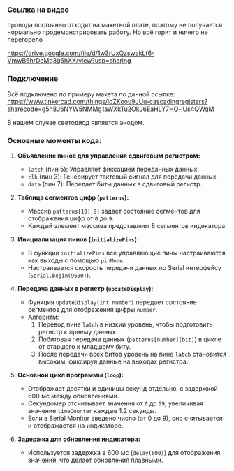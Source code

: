 ### Ссылка на видео
провода постоянно отходят на макетной плате, поэтому не получается нормально продемонстрировать работу. Но всё горит и ничего не перегорело

https://drive.google.com/file/d/1w3rUxQzswakLf6-VmwB6hrDcMq3g6hXX/view?usp=sharing


### Подключение 
Всё подключено по примеру макета по данной ссылке: https://www.tinkercad.com/things/idZKoou9JUu-cascadingregisters?sharecode=g5n8J6NYW5NMMg1aWXkTu2OkJ6EaHLY7HQ-lUs4QWqM 

В нашем случае светодиод является анодом.

### Основные моменты кода:

1. **Объявление пинов для управления сдвиговым регистром:**
   - `latch` (пин 5): Управляет фиксацией переданных данных.
   - `clk` (пин 3): Генерирует тактовый сигнал для передачи данных.
   - `data` (пин 7): Передает биты данных в сдвиговый регистр.

2. **Таблица сегментов цифр (`patterns`):**
   - Массив `patterns[10][8]` задает состояние сегментов для отображения цифр от `0` до `9`.
   - Каждый элемент массива представляет 8 сегментов индикатора.

3. **Инициализация пинов (`initializePins`):**
   - В функции `initializePins` все управляющие пины настраиваются как выходы с помощью `pinMode`.
   - Настраивается скорость передачи данных по Serial интерфейсу (`Serial.begin(9600)`).

4. **Передача данных в регистр (`updateDisplay`):**
   - Функция `updateDisplay(int number)` передает состояние сегментов для отображения цифры `number`.
   - Алгоритм:
     1. Перевод пина `latch` в низкий уровень, чтобы подготовить регистр к приему данных.
     2. Побитовая передача данных (`patterns[number][bit]`) в цикле от старшего к младшему биту.
     3. После передачи всех битов уровень на пине `latch` становится высоким, фиксируя данные на выходах регистра.

5. **Основной цикл программы (`loop`):**
   - Отображает десятки и единицы секунд отдельно, с задержкой 600 мс между обновлениями.
   - Секундомер отсчитывает значения от `0` до `59`, увеличивая значение `timeCounter` каждые 1.2 секунды.
   - Если в Serial Monitor введено число (от 0 до 9), оно считывается и отображается на индикаторе.

6. **Задержка для обновления индикатора:**
   - Используется задержка в 600 мс (`delay(600)`) для отображения значений, что делает обновления плавными.

